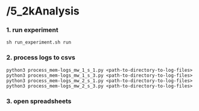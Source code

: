 # /5_2kAnalysis

### 1. run experiment
```
sh run_experiment.sh run

```

### 2. process logs to csvs
```
python3 process_mem-logs_mw_1_s_1.py <path-to-directory-to-log-files>
python3 process_mem-logs_mw_1_s_3.py <path-to-directory-to-log-files>
python3 process_mem-logs_mw_2_s_1.py <path-to-directory-to-log-files>
python3 process_mem-logs_mw_2_s_3.py <path-to-directory-to-log-files>
```

### 3. open spreadsheets
